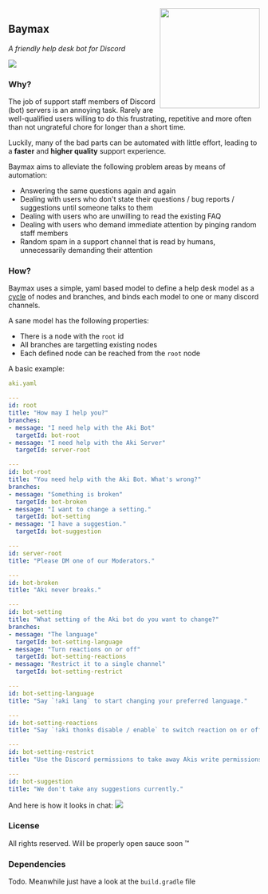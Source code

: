 <img align="right" src="https://i.imgur.com/JvpuEak.jpg" height="200" width="200">

## Baymax
_A friendly help desk bot for Discord_

[![](https://sonarcloud.io/images/project_badges/sonarcloud-black.svg)](https://sonarcloud.io/dashboard?id=space.npstr.baymax%3Abaymax)


### Why?
The job of support staff members of Discord (bot) servers is an annoying task.
Rarely are well-qualified users willing to do this frustrating, repetitive 
and more often than not ungrateful chore for longer than a short time.

Luckily, many of the bad parts can be automated with little effort,
leading to a **faster** and **higher quality** support experience.

Baymax aims to alleviate the following problem areas by means of automation:
- Answering the same questions again and again
- Dealing with users who don't state their questions / bug reports / suggestions until someone talks to them
- Dealing with users who are unwilling to read the existing FAQ
- Dealing with users who demand immediate attention by pinging random staff members
- Random spam in a support channel that is read by humans, unnecessarily demanding their attention 

### How?
Baymax uses a simple, yaml based model to define a help desk model as a 
[cycle](https://en.wikipedia.org/wiki/Cycle_(graph_theory)) of nodes and branches,
and binds each model to one or many discord channels.

A sane model has the following properties:
- There is a node with the `root` id
- All branches are targetting existing nodes
- Each defined node can be reached from the `root` node


A basic example:

```yaml
aki.yaml

---
id: root
title: "How may I help you?"
branches:
- message: "I need help with the Aki Bot"
  targetId: bot-root
- message: "I need help with the Aki Server"
  targetId: server-root

---
id: bot-root
title: "You need help with the Aki Bot. What's wrong?"
branches:
- message: "Something is broken"
  targetId: bot-broken
- message: "I want to change a setting."
  targetId: bot-setting
- message: "I have a suggestion."
  targetId: bot-suggestion

---
id: server-root
title: "Please DM one of our Moderators."

---
id: bot-broken
title: "Aki never breaks."

---
id: bot-setting
title: "What setting of the Aki bot do you want to change?"
branches:
- message: "The language"
  targetId: bot-setting-language
- message: "Turn reactions on or off"
  targetId: bot-setting-reactions
- message: "Restrict it to a single channel"
  targetId: bot-setting-restrict

---
id: bot-setting-language
title: "Say `!aki lang` to start changing your preferred language."

---
id: bot-setting-reactions
title: "Say `!aki thonks disable / enable` to switch reaction on or off."

---
id: bot-setting-restrict
title: "Use the Discord permissions to take away Akis write permissions for all the channels where it should not talk in."

---
id: bot-suggestion
title: "We don't take any suggestions currently."

```

And here is how it looks in chat:
![](https://ratelimits.are-la.me/aeb692.gif)

### License
All rights reserved.
Will be properly open sauce soon :tm:

### Dependencies
Todo. Meanwhile just have a look at the `build.gradle` file 
